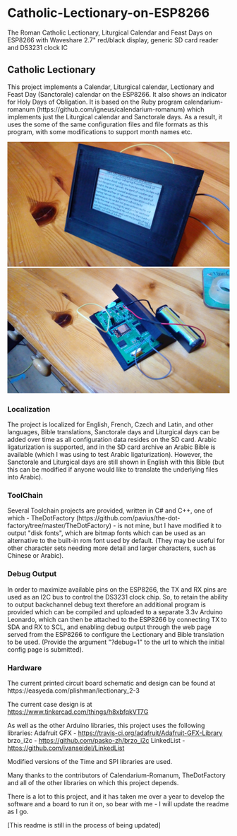 # Catholic-Lectionary-on-ESP8266
The Roman Catholic Lectionary, Liturgical Calendar and Feast Days on ESP8266 with Waveshare 2.7" red/black display, generic SD card reader and DS3231 clock IC

<h2>Catholic Lectionary</h2>
<p>
This project implements a Calendar, Liturgical calendar, Lectionary and Feast Day (Sanctorale) calendar on the ESP8266. It also shows an indicator for Holy Days of Obligation.
It is based on the Ruby program calendarium-romanum (https://github.com/igneus/calendarium-romanum) which implements just the Liturgical calendar and Sanctorale days. As a result, it uses the some of the same configuration files and file formats as this program, with some modifications to support month names etc.
</p>

![Preview1](./lectionary2.jpg)
![Preview2](./lectionary3.jpg)

<h3>Localization</h3>
<p>
The project is localized for English, French, Czech and Latin, and other languages, Bible translations, Sanctorale days and Liturgical days can be added over time as all configuration data resides on the SD card.
Arabic ligaturization is supported, and in the SD card archive an Arabic Bible is available (which I was using to test Arabic ligaturization). However, the Sanctorale and Liturgical days are still shown in English with this Bible (but this can be modified if anyone would like to translate the underlying files into Arabic).
</p>

<h3>ToolChain</h3>
<p>
Several Toolchain projects are provided, written in C# and C++, one of which - TheDotFactory (https://github.com/pavius/the-dot-factory/tree/master/TheDotFactory) - is not mine, but I have modified it to output "disk fonts", which are bitmap fonts which can be used as an alternative to the built-in rom font used by default. (They may be useful for other character sets needing more detail and larger characters, such as Chinese or Arabic).
<p>

<h3>Debug Output</h3>
<p>
In order to maximize available pins on the ESP8266, the TX and RX pins are used as an I2C bus to control the DS3231 clock chip. So, to retain the ability to output backchannel debug text therefore an additional program is provided which can be compiled and uploaded to a separate 3.3v Arduino Leonardo, which can then be attached to the ESP8266 by connecting TX to SDA and RX to SCL, and enabling debug output through the web page served from the ESP8266 to configure the Lectionary and Bible translation to be used. (Provide the argument "?debug=1" to the url to which the initial config page is submitted).
</p>

<h3>Hardware</h3>
The current printed circuit board schematic and design can be found at https://easyeda.com/plishman/lectionary_2-3

The current case design is at https://www.tinkercad.com/things/h8xbfqkVT7G

As well as the other Arduino libraries, this project uses the following libraries:
Adafruit GFX - https://travis-ci.org/adafruit/Adafruit-GFX-Library
brzo_i2c - https://github.com/pasko-zh/brzo_i2c
LinkedList - https://github.com/ivanseidel/LinkedList

Modified versions of the Time and SPI libraries are used.

Many thanks to the contributors of Calendarium-Romanum, TheDotFactory and all of the other libraries on which this project depends.
<p>
There is a lot to this project, and it has taken me over a year to develop the software and a board to run it on, so bear with me - I will update the readme as I go.
</p>
[This readme is still in the process of being updated]
